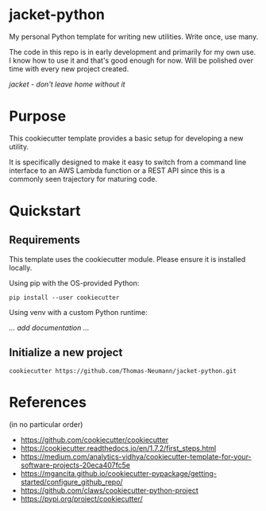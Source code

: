 # jacket-python

My personal Python template for writing new utilities. Write once, use many.

The code in this repo is in early development and primarily for my own use.
I know how to use it and that's good enough for now. Will be polished over
time with every new project created.


_jacket - don't leave home without it_

# Purpose

This cookiecutter template provides a basic setup for developing a new
utility.

It is specifically designed to make it easy to switch from a command line
interface to an AWS Lambda function or a REST API since this is a commonly
seen trajectory for maturing code.

# Quickstart

## Requirements

This template uses the cookiecutter module. Please ensure it is installed
locally.

Using pip with the OS-provided Python:

`pip install --user cookiecutter`

Using venv with a custom Python runtime:

_... add documentation ..._

## Initialize a new project

`cookiecutter https://github.com/Thomas-Neumann/jacket-python.git`

# References

(in no particular order)

- https://github.com/cookiecutter/cookiecutter
- https://cookiecutter.readthedocs.io/en/1.7.2/first_steps.html
- https://medium.com/analytics-vidhya/cookiecutter-template-for-your-software-projects-20eca407fc5e
- https://mgancita.github.io/cookiecutter-pypackage/getting-started/configure_github_repo/
- https://github.com/claws/cookiecutter-python-project
- https://pypi.org/project/cookiecutter/
